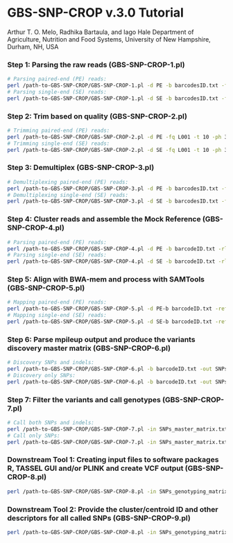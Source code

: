 # GBS-SNP-CROP v.3.0 Tutorial 
Arthur T. O. Melo, Radhika Bartaula, and Iago Hale 
Department of Agriculture, Nutrition and Food Systems, University of New Hampshire, Durham, NH, USA

### Step 1: Parsing the raw reads (GBS-SNP-CROP-1.pl)
```bash
# Parsing paired-end (PE) reads:
perl /path-to-GBS-SNP-CROP/GBS-SNP-CROP-1.pl -d PE -b barcodesID.txt -fq L001 -s 1 -e 2 -enz1 TGCA -enz2 CGG -t 10 
# Parsing single-end (SE) reads:
perl /path-to-GBS-SNP-CROP/GBS-SNP-CROP-1.pl -d SE -b barcodesID.txt -fq L001 -s 1 -e 2 -enz1 TGCA -enz2 CGG -t 10
```

### Step 2: Trim based on quality (GBS-SNP-CROP-2.pl)
```bash
# Trimming paired-end (PE) reads:
perl /path-to-GBS-SNP-CROP/GBS-SNP-CROP-2.pl -d PE -fq L001 -t 10 -ph 33 -ad TruSeq3-PE.fa:2:30:10 -l 30 -sl 4:30 -tr 30 -m 32
# Trimming single-end (SE) reads:
perl /path-to-GBS-SNP-CROP/GBS-SNP-CROP-2.pl -d SE -fq L001 -t 10 -ph 33 -ad TruSeq3-SE.fa:2:30:10 -l 30 -sl 4:30 -tr 30 -m 32
```

### Step 3: Demultiplex (GBS-SNP-CROP-3.pl)
```bash
# Demultiplexing paired-end (PE) reads:
perl /path-to-GBS-SNP-CROP/GBS-SNP-CROP-3.pl -d PE -b barcodesID.txt -fq L001
# Demultiplexing single-end (SE) reads:
perl /path-to-GBS-SNP-CROP/GBS-SNP-CROP-3.pl -d SE -b barcodesID.txt -fq L001
```

### Step 4: Cluster reads and assemble the Mock Reference (GBS-SNP-CROP-4.pl)
```bash
# Parsing paired-end (PE) reads:
perl /path-to-GBS-SNP-CROP/GBS-SNP-CROP-4.pl -d PE -b barcodeID.txt -rl 150 -pl 32 -p 0.01 -id 0.93 -t 10 -MR MockRefName
# Parsing single-end (SE) reads:
perl /path-to-GBS-SNP-CROP/GBS-SNP-CROP-4.pl -d SE -b barcodeID.txt -rl 150 -pl 32 -p 0.01 -id 0.93 -t 10 -MR MockRefName
```

### Step 5: Align with BWA-mem and process with SAMTools (GBS-SNP-CROP-5.pl)
```bash
# Mapping paired-end (PE) reads:
perl /path-to-GBS-SNP-CROP/GBS-SNP-CROP-5.pl -d PE-b barcodeID.txt -ref MockRefName.MockRef_Genome.fasta -Q 30 -q 0 -f 2 -F 2308 -t 10 -Opt 0 
# Mapping single-end (SE) reads:
perl /path-to-GBS-SNP-CROP/GBS-SNP-CROP-5.pl -d SE-b barcodeID.txt -ref MockRefName.MockRef_Genome.fasta -Q 30 -q 0 -f 0 -F 2308 -t 10 -Opt 0 
```

### Step 6: Parse mpileup output and produce the variants discovery master matrix (GBS-SNP-CROP-6.pl)
```bash
# Discovery SNPs and indels:
perl /path-to-GBS-SNP-CROP/GBS-SNP-CROP-6.pl -b barcodeID.txt -out SNPs_master_matrix.txt -indels -t 10
# Discovery only SNPs:
perl /path-to-GBS-SNP-CROP/GBS-SNP-CROP-6.pl -b barcodeID.txt -out SNPs_master_matrix.txt -t 10
```

### Step 7: Filter the variants and call genotypes (GBS-SNP-CROP-7.pl)
```bash
# Call both SNPs and indels:
perl /path-to-GBS-SNP-CROP/GBS-SNP-CROP-7.pl -in SNPs_master_matrix.txt -out SNPs_genotyping_matrix.txt -indels -mnHoDepth0 11 -mnHoDepth1 48 -mnHetDepth 3 -altStrength 0.9 -mnAlleleRatio 0.1 -mnCall 0.75 -mnAvgDepth 4 -mxAvgDepth 200
# Call only SNPs:
perl /path-to-GBS-SNP-CROP/GBS-SNP-CROP-7.pl -in SNPs_master_matrix.txt -out SNPs_genotyping_matrix.txt -mnHoDepth0 11 -mnHoDepth1 48 -mnHetDepth 3 -altStrength 0.9 -mnAlleleRatio 0.1 -mnCall 0.75 -mnAvgDepth 4 -mxAvgDepth 200 
```

### Downstream Tool 1: Creating input files to software packages R, TASSEL GUI and/or PLINK and create VCF output (GBS-SNP-CROP-8.pl)
```bash
perl /path-to-GBS-SNP-CROP/GBS-SNP-CROP-8.pl -in SNPs_genotyping_matrix.txt -b barcodeID.txt -formats R,Tassel,Plink,vcf 
```

### Downstream Tool 2: Provide the cluster/centroid ID and other descriptors for all called SNPs (GBS-SNP-CROP-9.pl)
```bash
perl /path-to-GBS-SNP-CROP/GBS-SNP-CROP-8.pl -in SNPs_genotyping_matrix.txt -out outputName -ref MockRefName.MockRef_Cluster.fasta 
```
